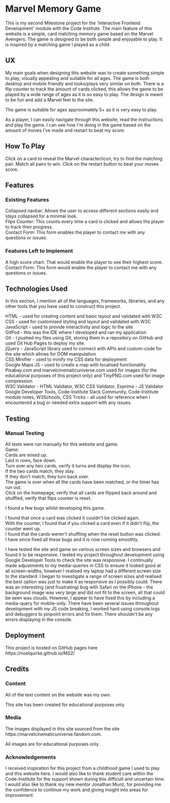 <h1>Marvel Memory Game</h1>

<p>This is my second Milestone project for the 'Interactive Frontend Development' module with the Code Institute.
The main feature of this website is a simple, card matching memory game based on the Marvel Avengers. The game is designed to be both simple and enjoyable to play. It is inspired by a matching game I played as a child.<p>

<h2>UX</h2>

<p>My main goals when designing this website was to create something simple to play, visually appealing and suitable for all ages. The game is both desktop and mobile friendly and looks/plays very similar on both. There is a flip counter to track the amount of cards clicked, this allows the game to be played by a wide range of ages as it is so easy to play. The design is meant to be fun and add a Marvel feel to the site.</p>

<p>The game is suitable for ages approximately 5+ as it is very easy to play.</p>

<p>As a player, I can easily navigate through this website, read the instructions and play the game. I can see how I'm doing in the game based on the amount of moves I've made and restart to beat my score.</p>

<h2>How To Play</h2>

<p>Click on a card to reveal the Marvel character/icon, try to find the matching pair. Match all pairs to win. Click on the restart button to beat your moves score.</p>

<h2>Features</h2>

<h3>Existing Features</h3>

Collapsed navbar: Allows the user to access different sections easily and stays collapsed for a minimal look.<br>
Flips Counter: This counts every time a card is clicked and allows the player to track their progress.<br>
Contact Form: This form enables the player to contact me with any questions or issues.<br>

<h3>Features Left to Implement</h3>

A high score chart: That would enable the player to see their highest score.<br>
Contact Form: This form would enable  the player to contact me with any questions or issues.

<h2>Technologies Used</h2>

<p>In this section, I mention all of the languages, frameworks, libraries, and any other tools that you have used to construct this project.</p>

HTML - used for creating content and basic layout and validated with W3C<br>
CSS - used for customised styling and layout and validated with W3C<br>
JavaScript - used to provide interactivity and logic to the site<br>
GitPod - this was the IDE where I developed and ran my application<br>
Git - I pushed my files using Git, storing them in a repository on GitHub and used Git Hub Pages to deploy my site.<br>
jQuery - JavaScript library used to connect with APIs and custom-code for the site which allows for DOM manipulation<br>
CSS Minifier - used to minify my CSS data for deployment<br>
Google Maps JS - used to create a map with localised functionality<br>
Pixabay.com and marvelcinematicuniverse.com used for images (for the educational purposes of this project only) and TinyPNG.com used for image compression<br>
W3C Validator - HTML Validator, W3C CSS Validator, Esprima - JS Validator<br>
Google Developer Tools, Code-Institute Slack Community, Code-Institute module notes, W3Schools, CSS Tricks - all used for reference when I encountered a bug or needed extra support with any issues.<br>

<h2>Testing</h2>

<h3>Manual Testing</h3>
All tests were run manually for this website and game.<br>
Game:<br>
Cards are mixed up.<br>
Laid in rows, face down.<br>
Turn over any two cards, verify it turns and display the icon.<br>
If the two cards match, they stay.<br>
If they don't match, they turn back over.<br>
The game is over when all the cards have been matched, or the timer has run out.<br>
Click on the homepage, verify that all cards are flipped back around and shuffled, verify that flips counter is reset.<br>

I found a few bugs whilst developing this game.<br>

I found that once a card was clicked it couldn't be clicked again.<br>
With the counter, I found that if you clicked a card even if it didn't flip, the counter went up.<br>
I found that the cards weren't shuffling when the reset button was clicked.<br>
I have since fixed all these bugs and it is now running smoothly.<br>

I have tested the site and game on various screen sizes and browsers and found it to be responsive. I tested my project throughout development using Google Developer Tools to check the site was responsive. I continually made adjustments to my media-queries in CSS to ensure it looked good at all screen-widths, however I realised my laptop had a different screen size to the standard. I began to investigate a range of screen sizes and realised the best option was just to make it as responsive as I possibly could. There was an interesting (and frustrating) bug with Safari on the iPhone - the background image was very large and did not fit to the screen, all that could be seen was clouds. However, I appear to have fixed this by including a media-query for mobile-only.
There have been several issues throughout development with my JS code breaking, I worked hard using console.logs and debuggers to pinpoint errors and fix them. There shouldn't be any errors displaying in the console.

<h2>Deployment</h2>

<p>This project is hosted on GitHub pages here https://noelquirke.github.io/MS2/</p>

<h2>Credits</h2>

<h3>Content</h3>

All of the text content on the website was my own.<br>

This site has been created for educational purposes only<br>

<h3>Media</h3>
<p>The images displayed in this site sourced from the site https://marvelcinematicuniverse.fandom.com.</p>
<p>All images are for educational purposes only.</p>
<h3>Acknowledgements</h3>
<p>I received inspiration for this project from a childhood game I used to play and this website here.
I would also like to thank student care within the Code-Institute for the support shown during this difficult and uncertain time. I would also like to thank my new mentor Jonathan Munz, for providing me the confidence to continue my work and giving insight into areas for improvement.</p>
